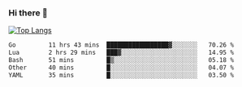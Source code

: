 ### Hi there 👋

<!--
**3Xpl0it3r/3Xpl0it3r** is a ✨ _special_ ✨ repository because its `README.md` (this file) appears on your GitHub profile.

Here are some ideas to get you started:

- 🔭 I’m currently working on ...
- 🌱 I’m currently learning ...
- 👯 I’m looking to collaborate on ...
- 🤔 I’m looking for help with ...
- 💬 Ask me about ...
- 📫 How to reach me: ...
- 😄 Pronouns: ...
- ⚡ Fun fact: ...
-->


[![Top Langs](https://github-readme-stats.vercel.app/api/top-langs/?username=3Xpl0it3r&layout=compact)](https://github.com/3Xpl0it3r/3Xpl0it3r)

<!--START_SECTION:waka-->

```txt
Go         11 hrs 43 mins  █████████████████▓░░░░░░░   70.26 %
Lua        2 hrs 29 mins   ███▓░░░░░░░░░░░░░░░░░░░░░   14.95 %
Bash       51 mins         █▒░░░░░░░░░░░░░░░░░░░░░░░   05.18 %
Other      40 mins         █░░░░░░░░░░░░░░░░░░░░░░░░   04.07 %
YAML       35 mins         █░░░░░░░░░░░░░░░░░░░░░░░░   03.50 %
```

<!--END_SECTION:waka-->
